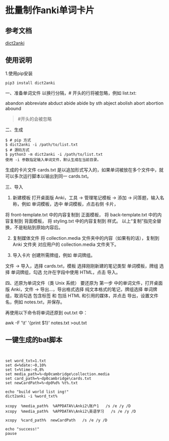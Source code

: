 
# 批量制作anki单词卡片

## 参考文档
[dict2anki](https://github.com/qianbinbin/dict2anki)


## 使用说明

1.使用pip安装
```
pip3 install dict2anki
```


一、准备单词文件
以换行分隔，# 开头的行将被忽略，例如 list.txt:

abandon
abbreviate
abduct
abide
abide by sth
abject
abolish
abort
abortion
abound
>#开头的会被忽略

二、生成

```
$ # pip 方式
$ dict2anki -i /path/to/list.txt
$ # 源码方式
$ python3 -m dict2anki -i /path/to/list.txt
使用 -i 参数指定输入单词文件，默认生成在当前目录。
```


生成的卡片文件 cards.txt 是以追加形式写入的，如果单词被放在多个文件中，就可以多次运行脚本以输出到同一 cards.txt。

三、导入
1. 新建模板
打开桌面版 Anki，工具 -> 管理笔记模板 -> 添加 -> 问答题，输入名称，例如 单词模板，选中 单词模板，点击右侧 卡片，

将 front-template.txt 中的内容复制到 正面模板，
将 back-template.txt 中的内容复制到 背面模板，
将 styling.txt 中的内容复制到 样式。
以上“复制”指完全替换，不是粘贴到原始内容后。

2. 复制媒体文件
将 collection.media 文件夹中的内容（如果有的话），复制到 Anki 文件夹 对应用户的 collection.media 文件夹下。

3. 导入卡片
创建所需牌组，例如 单词牌组。

文件 -> 导入，选择 cards.txt，模板 选择刚刚新建的笔记类型 单词模板，牌组 选择 单词牌组，勾选 允许在字段中使用 HTML，点击 导入。

四、还原为单词文件（类 Unix 系统）
要还原为 第一步 中的单词文件，打开桌面版 Anki，文件 -> 导出...，导出格式选择 纯文本格式的笔记，牌组选择 单词牌组，取消勾选 包含标签 和 包括 HTML 和引用的媒体，并点击 导出，设置文件名，例如 notes.txt，并保存。

再使用以下命令将单词还原到 out.txt 中：

awk -F '\t' '{print $1}' notes.txt >out.txt



## 一键生成的bat脚本

```


set word_txt=1.txt
set d=%date:~0,10%
set t=%time:~0,8%
set media_path=%~dp0cambridge\collection.media
set card_path=%~dp0cambridge\cards.txt
set newCardPath=%~dp0%d% %t%.txt

echo "build world list ing!"
dict2anki -i %word_txt%

xcopy  %media_path%  %APPDATA%\Anki2\账户1   /s /e /y /D
xcopy  %media_path%  %APPDATA%\Anki2\英语学习   /s /e /y /D

xcopy  %card_path%  newCardPath   /s /e /y /D

echo "success!"
pause


```